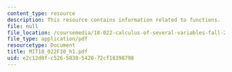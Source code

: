 ```yaml
---
content_type: resource
description: This resource contains information related to functions.
file: null
file_location: /coursemedia/18-022-calculus-of-several-variables-fall-2010/e2c12d0fc5265030542072cf18398798_MIT18_022F10_h1.pdf
file_type: application/pdf
resourcetype: Document
title: MIT18_022F10_h1.pdf
uid: e2c12d0f-c526-5030-5420-72cf18398798
---
```

